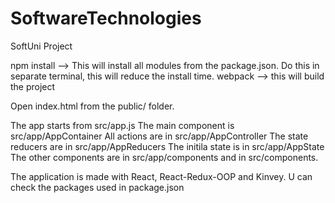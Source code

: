 # SoftwareTechnologies
SoftUni Project

npm install --> This will install all modules from the package.json. Do this in separate terminal, this will reduce the install time.
webpack  --> this will build the project

Open index.html from the public/ folder.

The app starts from src/app.js
The main component is src/app/AppContainer
All actions are in src/app/AppController
The state reducers are in src/app/AppReducers
The initila state is in src/app/AppState
The other components are in src/app/components and in src/components.

The application is made with React, React-Redux-OOP and Kinvey. U can check the packages used in package.json
